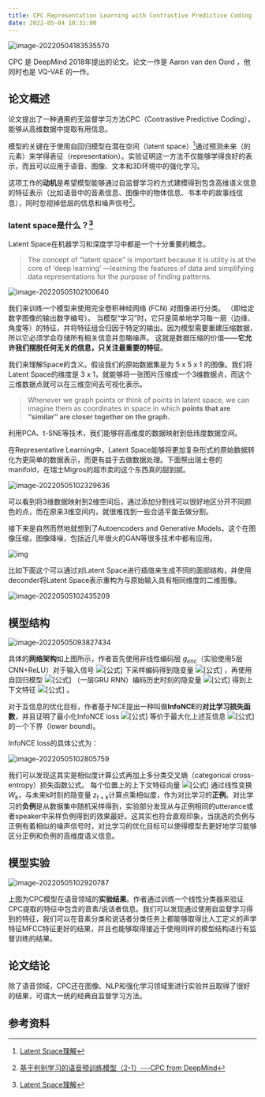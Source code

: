 ```yaml
---
title: CPC Representation Learning with Contrastive Predictive Coding
date: 2022-05-04 10:31:00
---
```






![image-20220504183535570](https://gqjia-images-1254146217.cos.ap-nanjing.myqcloud.com/gqjia-post202403141031125.png)

CPC 是 DeepMind 2018年提出的论文。论文一作是 Aaron van den Oord ，他同时也是 VQ-VAE 的一作。



## 论文概述

论文提出了一种通用的无监督学习方法CPC（Contrastive Predictive Coding），能够从高维数据中提取有用信息。

模型的关键在于使用自回归模型在潜在空间（latent space）[^1]通过预测未来（的元素）来学得表征（representation）。实验证明这一方法不仅能够学得良好的表示，而且可以应用于语音、图像、文本和3D环境中的强化学习。

这项工作的**动机**是希望模型能够通过自监督学习的方式建模得到包含高维语义信息的特征表示（比如语音中的音素信息、图像中的物体信息、书本中的故事线信息），同时忽视掉低层的信息和噪声信号[^2]。





### **latent space**是什么？[^1]

Latent Space在机器学习和深度学习中都是一个十分重要的概念。

> The concept of “latent space” is important because it is utility is at the core of ‘deep learning’ —learning the features of data and simplifying data representations for the purpose of finding patterns.

![image-20220505102100640](https://gqjia-images-1254146217.cos.ap-nanjing.myqcloud.com/gqjia-post202403141031542.png)

我们来训练一个模型来使用完全卷积神经网络 (FCN) 对图像进行分类。 （即给定数字图像的输出数字编号）。 当模型“学习”时，它只是简单地学习每一层（边缘、角度等）的特征，并将特征组合归因于特定的输出。因为模型需要重建压缩数据，所以它必须学会存储所有相关信息并忽略噪声。 这就是数据压缩的价值——**它允许我们摆脱任何无关的信息，只关注最重要的特征**。

我们来理解Space的含义。假设我们的原始数据集是为 5 x 5 x 1 的图像。我们将Latent Space的维度是 3 x 1，就能够将一张图片压缩成一个3维数据点，而这个三维数据点就可以在三维空间去可视化表示。

> Whenever we graph points or think of points in latent space, we can imagine them as coordinates in space in which **points that are “similar” are closer together on the graph.**

利用PCA、t-SNE等技术，我们能够将高维度的数据映射到低纬度数据空间。

在Representative Learning中，Latent Space能够将更加复杂形式的原始数据转化为更简单的数据表示，而更有益于去做数据处理。下面祭出瑞士卷的manifold，在瑞士Migros的超市卖的这个东西真的甜到腻。

![image-20220505102329636](https://raw.githubusercontent.com/Moriarty12138/PictureBed/main/img/202205051023702.png)

可以看到将3维数据映射到2维空间后，通过添加分割线可以很好地区分开不同颜色的点，而在原来3维空间内，就很难找到一些合适平面去做分割。

接下来是自然而然地就想到了Autoencoders and Generative Models，这个在图像压缩，图像降噪，包括近几年很火的GAN等很多技术中都有应用。

![img](https://raw.githubusercontent.com/Moriarty12138/PictureBed/main/img/202205051023310.jpeg)

比如下面这个可以通过对Latent Space进行插值来生成不同的面部结构，并使用deconder将Latent Space表示重构为与原始输入具有相同维度的二维图像。

![image-20220505102435209](https://raw.githubusercontent.com/Moriarty12138/PictureBed/main/img/202205051024509.png)





## 模型结构



![image-20220505093827434](https://raw.githubusercontent.com/Moriarty12138/PictureBed/main/img/202205050938538.png)

具体的**网络架构**如上图所示，作者首先使用非线性编码层 $g_{enc}$（实验使用5层CNN+ReLU）对于输入信号 ![[公式]](https://www.zhihu.com/equation?tex=x) 下采样编码得到隐变量 ![[公式]](https://www.zhihu.com/equation?tex=z) ，再使用自回归模型 ![[公式]](https://www.zhihu.com/equation?tex=g_{ar}) （一层GRU RNN）编码历史时刻的隐变量 ![[公式]](https://www.zhihu.com/equation?tex=z_{\leq+t}) 得到上下文特征 ![[公式]](https://www.zhihu.com/equation?tex=c_t) 。

对于互信息的优化目标，作者基于NCE提出一种叫做**InfoNCE**的**对比学习损失函数**，并且证明了最小化InfoNCE loss ![[公式]](https://www.zhihu.com/equation?tex=\mathcal{L}_N) 等价于最大化上述互信息 ![[公式]](https://www.zhihu.com/equation?tex=I(x%3Bc)) 的一个下界（lower bound)。

InfoNCE loss的具体公式为： 

![image-20220505102805759](https://raw.githubusercontent.com/Moriarty12138/PictureBed/main/img/202205051028795.png)

我们可以发现这其实是相似度计算公式再加上多分类交叉熵（categorical cross-entropy）损失函数公式。 每个位置上的上下文特征向量 ![[公式]](https://www.zhihu.com/equation?tex=c_t) 通过线性变换 $W_k$，与未来k时刻的隐变量 $z_{t+k}$计算点乘相似度，作为对比学习的**正例**。对比学习的**负例**是从数据集中随机采样得到，实验部分发现从与正例相同的utterance或者speaker中采样负例得到的效果最好。这其实也符合直观印象，当挑选的负例与正例有着相似的噪声信号时，对比学习的优化目标可以使得模型去更好地学习能够区分正例和负例的高维度语义信息。



## 模型实验

![image-20220505102920787](https://raw.githubusercontent.com/Moriarty12138/PictureBed/main/img/202205051029878.png)



上图为CPC模型在语音领域的**实验结果**。作者通过训练一个线性分类器来验证CPC提取的特征中包含的音素/说话者信息。我们可以发现通过使用自监督学习得到的特征，我们可以在音素分类和说话者分类任务上都能够取得比人工定义的声学特征MFCC特征更好的结果，并且也能够取得接近于使用同样的模型结构进行有监督训练的结果。



## 论文结论

除了语音领域，CPC还在图像、NLP和强化学习领域里进行实验并且取得了很好的结果，可谓大一统的经典自监督学习方法。





## 参考资料

[^1]:[Latent Space理解](https://zhuanlan.zhihu.com/p/388275829)
[^2]:[基于判别学习的语音预训练模型（2-1）---CPC from DeepMind](https://zhuanlan.zhihu.com/p/463867673)

